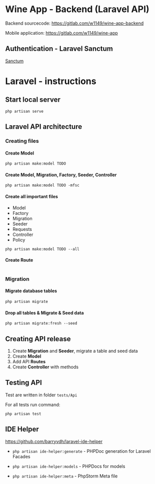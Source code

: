 # Wine App - Backend (Laravel API)

Backend sourcecode: https://gitlab.com/w1149/wine-app-backend

Mobile application: https://gitlab.com/w1149/wine-app

## Authentication - Laravel Sanctum
<p>
<a href="https://laravel.com/docs/9.x/sanctum">Sanctum</a>
</p>

# Laravel - instructions
## Start local server
```
php artisan serve
```

## Laravel API architecture

### Creating files

#### Create Model
```
php artisan make:model TODO
```

#### Create Model, Migration, Factory, Seeder, Controller
```
php artisan make:model TODO -mfsc
```

#### Create all important files
- Model
- Factory
- Migration
- Seeder
- Requests
- Controller
- Policy

```
php artisan make:model TODO --all
```

#### Create Route
```
```

### Migration

#### Migrate database tables
```
php artisan migrate
```

#### Drop all tables & Migrate & Seed data
```
php artisan migrate:fresh --seed
```


## Creating API release
1) Create **Migration** and **Seeder**, migrate a table and seed data
2) Create **Model**
3) Add API **Routes**
4) Create **Controller** with methods


## Testing API
Test are written in folder ``tests/Api``

For all tests run command:
```
php artisan test
```

## IDE Helper
https://github.com/barryvdh/laravel-ide-helper

- ```php artisan ide-helper:generate``` - PHPDoc generation for Laravel Facades

- ```php artisan ide-helper:models``` - PHPDocs for models

- ```php artisan ide-helper:meta``` - PhpStorm Meta file
